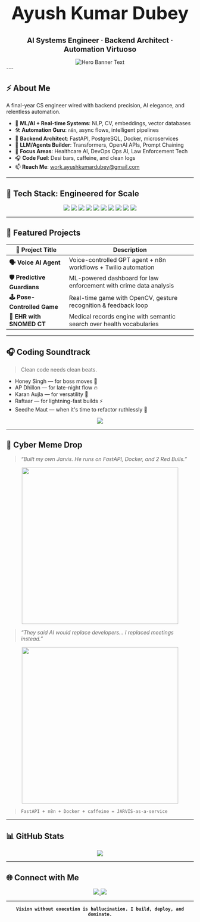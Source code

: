 <h1 align="center" style="font-size: 3rem;">Ayush Kumar Dubey</h1>
<p align="center"><strong style="font-size: 1.2rem;">AI Systems Engineer · Backend Architect · Automation Virtuoso</strong></p>

<div align="center">
  <img src="https://readme-typing-svg.demolab.com?font=Fira+Code&weight=600&size=24&pause=1200&color=00FF99&background=00000000&center=true&vCenter=true&width=600&height=50&lines=Engineer+by+degree%2C+Architect+by+instinct.;AI+that+thinks+like+me.;Backend+built+for+scale+and+style.;Automate.+Dominate.+Repeat." alt="Hero Banner Text"/>
</div>
---

## ⚡ About Me

A final-year CS engineer wired with backend precision, AI elegance, and relentless automation.

- 🧠 **ML/AI + Real-time Systems**: NLP, CV, embeddings, vector databases  
- 🛠 **Automation Guru**: `n8n`, async flows, intelligent pipelines  
- 🚀 **Backend Architect**: FastAPI, PostgreSQL, Docker, microservices  
- 🧪 **LLM/Agents Builder**: Transformers, OpenAI APIs, Prompt Chaining  
- 🏥 **Focus Areas**: Healthcare AI, DevOps Ops AI, Law Enforcement Tech  
- 🎧 **Code Fuel**: Desi bars, caffeine, and clean logs  
- 📫 **Reach Me**: [work.ayushkumardubey@gmail.com](mailto:work.ayushkumardubey@gmail.com)

---

## 🔧 Tech Stack: Engineered for Scale

<p align="center">
  <img src="https://img.shields.io/badge/Python-0d1117?style=flat&logo=python&logoColor=yellow" />
  <img src="https://img.shields.io/badge/FastAPI-0d1117?style=flat&logo=fastapi&logoColor=00C7B7" />
  <img src="https://img.shields.io/badge/n8n-0d1117?style=flat&logo=n8n&logoColor=orange" />
  <img src="https://img.shields.io/badge/Docker-0d1117?style=flat&logo=docker&logoColor=blue" />
  <img src="https://img.shields.io/badge/PostgreSQL-0d1117?style=flat&logo=postgresql&logoColor=336791" />
  <img src="https://img.shields.io/badge/TensorFlow-0d1117?style=flat&logo=tensorflow&logoColor=FF6F00" />
  <img src="https://img.shields.io/badge/OpenCV-0d1117?style=flat&logo=opencv&logoColor=white" />
  <img src="https://img.shields.io/badge/Streamlit-0d1117?style=flat&logo=streamlit&logoColor=FF4B4B" />
  <img src="https://img.shields.io/badge/React-0d1117?style=flat&logo=react&logoColor=61DAFB" />
  <img src="https://img.shields.io/badge/GitHub Actions-0d1117?style=flat&logo=githubactions&logoColor=white" />
</p>

---

## 🚀 Featured Projects

| 🚨 Project Title          | Description                                                                 |
|--------------------------|-----------------------------------------------------------------------------|
| **🗣️ Voice AI Agent**     | Voice-controlled GPT agent + n8n workflows + Twilio automation               |
| **🛡️ Predictive Guardians** | ML-powered dashboard for law enforcement with crime data analysis           |
| **🕹️ Pose-Controlled Game**| Real-time game with OpenCV, gesture recognition & feedback loop             |
| **🏥 EHR with SNOMED CT** | Medical records engine with semantic search over health vocabularies        |

---

## 🎧 Coding Soundtrack

> Clean code needs clean beats.

- Honey Singh — for boss moves 🧊  
- AP Dhillon — for late-night flow 🔥  
- Karan Aujla — for versatility 🎯  
- Raftaar — for lightning-fast builds ⚡  
- Seedhe Maut — when it's time to refactor ruthlessly 🧠

<div align="center">
  <img src="https://readme-typing-svg.demolab.com?font=JetBrains+Mono&weight=500&size=18&pause=1500&color=00FF99&background=0D1117&center=true&vCenter=true&width=500&height=50&lines=Code+in+VSCode...;Beats+in+Airpods...;Focus+in+beast+mode...;Execute+like+a+boss." />
</div>

---

## 🧠 Cyber Meme Drop

> *“Built my own Jarvis. He runs on FastAPI, Docker, and 2 Red Bulls.”*

<div align="center">
  <img src="https://media.giphy.com/media/3o6ZsU0olO8nXwwWNO/giphy.gif" width="420" />
</div>

> *“They said AI would replace developers... I replaced meetings instead.”*

<div align="center">
  <img src="https://media.giphy.com/media/v1.Y2lkPTc5MGI3NjExYTBrZWRlYTZlZGF4aWx6NmdsM3ltNGFzZnRoZ2Z2cDczdzV5d2U4MiZlcD12MV9naWZzX3NlYXJjaCZjdD1n/a9xhxAxaqOfQs/giphy.gif" width="420" />
</div>

> `FastAPI + n8n + Docker + caffeine = JARVIS-as-a-service`

---

## 📊 GitHub Stats

<p align="center">
  <img src="https://github-readme-stats.vercel.app/api/top-langs/?username=uayushdubey&layout=compact&theme=tokyonight&hide_border=true" />
</p>

---

## 🌐 Connect with Me

<p align="center">
  <a href="https://www.linkedin.com/in/ayush-kumar-dubey-84113623a" target="_blank">
    <img src="https://img.shields.io/badge/LinkedIn-0d1117?style=for-the-badge&logo=linkedin&logoColor=0A66C2"/>
  </a>
  <a href="https://instagram.com/akd_saksham" target="_blank">
    <img src="https://img.shields.io/badge/Instagram-0d1117?style=for-the-badge&logo=instagram&logoColor=E4405F"/>
  </a>
</p>

---

<div align="center">
  <strong><code>Vision without execution is hallucination. I build, deploy, and dominate.</code></strong>
</div>
